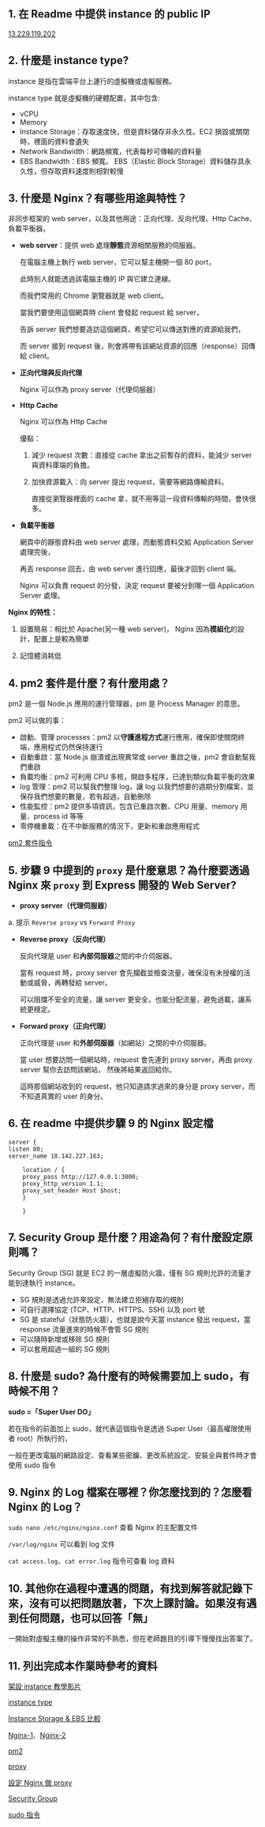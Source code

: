 ## 1. 在 Readme 中提供 instance 的 public IP

   [13.229.119.202 ](http://13.229.119.202)

## 2. 什麼是 instance type?

  instance 是指在雲端平台上運行的虛擬機或虛擬服務。
  
  instance type 就是虛擬機的硬體配置，其中包含:
  
  - vCPU
  - Memory
  - Instance Storage：存取速度快，但是資料儲存非永久性。EC2 損毀或關閉時，裡面的資料會遺失
  - Network Bandwidth：網路頻寬，代表每秒可傳輸的資料量
  - EBS Bandwidth：EBS 頻寬。
    EBS（Elastic Block Storage）資料儲存具永久性，但存取資料速度則相對較慢

## 3. 什麼是 Nginx？有哪些用途與特性？

  非同步框架的 web server，以及其他用途：正向代理、反向代理、Http Cache、負載平衡器。
  
  - **web server**：提供 web 處理**靜態**資源相關服務的伺服器。
  
    在電腦主機上執行 web server，它可以幫主機開一個 80 port，
    
    此時別人就能透過該電腦主機的 IP 與它建立連線。

    而我們常用的 Chrome 瀏覽器就是 web client。
  
    當我們要使用這個網頁時 client 會發起 request 給 server，

    告訴 server 我們想要造訪這個網頁，希望它可以傳送對應的資源給我們，

    而 server 接到 request 後，則會將帶有該網站資源的回應（response）回傳給 client。
    

- **正向代理與反向代理**

  Nginx 可以作為 proxy server（代理伺服器）
  

* **Http Cache**

  Nginx 可以作為 Http Cache

  優點：

  1. 減少 request 次數：直接從 cache 拿出之前暫存的資料，能減少 server 與資料庫端的負擔。
  2. 加快資源載入：向 server 提出 request，需要等網路傳輸資料。

     直接從瀏覽器裡面的 cache 拿，就不用等這一段資料傳輸的時間，會快很多。


* **負載平衡器**
  
  網頁中的靜態資料由 web server 處理，而動態資料交給 Application Server 處理完後，
  
  再丟 response 回去，由 web server 進行回應，最後才回到 client 端。

  Nginx 可以負責 request 的分發，決定 request 要被分到哪一個 Application Server 處理。

**Nginx 的特性：**

   1. 設置簡易：相比於 Apache(另一種 web server)，
      Nginx 因為**模組化**的設計，配置上是較為簡單 
      
   2. 記憶體消耗低

## 4.  pm2 套件是什麼？有什麼用處？

   pm2 是一個 Node.js 應用的運行管理器，pm 是 Process Manager 的意思。

   pm2 可以做的事：

   * 啟動、管理 processes：pm2 以**守護進程方式**運行應用，確保即使關閉終端，應用程式仍然保持運行
   * 自動重啟：當 Node.js 崩潰或出現異常或 server 重啟之後，pm2 會自動幫我們重啟
   * 負載均衡：pm2 可利用 CPU 多核，開啟多程序，已達到類似負載平衡的效果
   * log 管理：pm2 可以幫我們整理 log，讓 log 以我們想要的週期分割檔案，並保存我們想要的數量，若有超過，自動刪除
   * 性能監控：pm2 提供多項資訊，包含已重啟次數、CPU 用量、memory 用量、process id 等等
   * 零停機重載：在不中斷服務的情況下，更新和重啟應用程式

   [pm2 套件指令](https://pm2.keymetrics.io/docs/usage/quick-start/)

## 5.  步驟 9 中提到的 `proxy` 是什麼意思？為什麼要透過 Nginx 來 `proxy` 到 Express 開發的 Web Server?

   - **proxy server（代理伺服器）**

   a. 提示 `Reverse proxy` vs `Forward Proxy`

   - **Reverse proxy（反向代理）**

     反向代理是 user 和**內部伺服器**之間的中介伺服器。

     當有 request 時，proxy server 會先攔截並檢查流量，確保沒有未授權的活動或威脅，再轉發給 server。

     可以阻擋不安全的流量，讓 server 更安全，也能分配流量，避免過載，讓系統更穩定。

   - **Forward proxy（正向代理）**

     正向代理是 user 和**外部伺服器**（如網站）之間的中介伺服器。

     當 user 想要訪問一個網站時，request 會先連到 proxy server，再由 proxy server 幫你去訪問該網站，
     然後將結果返回給你。

      這時那個網站收到的 request，他只知道請求過來的身分是 proxy server，而不知道真實的 user 的身分。

## 6.  在 readme 中提供步驟 9 的 Nginx 設定檔

```
server {
listen 80;
server_name 18.142.227.163;

    location / {
    proxy_pass http://127.0.0.1:3000;
    proxy_http_version 1.1;
    proxy_set_header Host $host;
    }

    }

```

## 7.  Security Group 是什麼？用途為何？有什麼設定原則嗎？

   Security Group (SG) 就是 EC2 的一層虛擬防火牆，僅有 SG 規則允許的流量才能到達執行 instance。

   - SG 規則是透過允許來設定，無法建立拒絕存取的規則
   - 可自行選擇協定 (TCP、HTTP、HTTPS、SSH) 以及 port 號
   - SG 是 stateful（狀態防火牆），也就是說今天當 instance 發出 request，當 response 流量進來的時候不會管 SG 規則
   - 可以隨時新增或移除 SG 規則
   - 可以套用超過一組的 SG 規則

## 8.  什麼是 sudo? 為什麼有的時候需要加上 sudo，有時候不用？

   **sudo =「Super User DO」**
    
   若在指令的前面加上 sudo，就代表這個指令是透過 Super User（最高權限使用者 root）所執行的，
    
   一般在更改電腦的網路設定、查看某些密鑰、更改系統設定、安裝全與套件時才會使用 sudo 指令

## 9.  Nginx 的 Log 檔案在哪裡？你怎麼找到的？怎麼看 Nginx 的 Log？

   `sudo nano /etc/nginx/nginx.conf` 查看 Nginx 的主配置文件

   `/var/log/nginx` 可以看到 log 文件

   `cat access.log`、`cat error.log` 指令可查看 log 資料

## 10. 其他你在過程中遭遇的問題，有找到解答就記錄下來，沒有可以把問題放著，下次上課討論。如果沒有遇到任何問題，也可以回答「無」

   一開始對虛擬主機的操作非常的不熟悉，但在老師題目的引導下慢慢找出答案了。

## 11. 列出完成本作業時參考的資料

[架設 instance 教學影片](https://youtu.be/kOHiDHb38MU?si=nEphFCaqwdPGJMfj)

[instance type](https://ithelp.ithome.com.tw/m/articles/10295411)

[Instance Storage & EBS 比較](https://ithelp.ithome.com.tw/articles/10264261)

[Nginx-1](https://medium.com/starbugs/web-server-nginx-1-cf5188459108)、[Nginx-2](https://kucw.io/blog/nginx/)

[pm2](https://medium.com/learn-or-die/好-pm2-不用嗎-fc7434cc8821)

[proxy](https://aws.amazon.com/compare/the-difference-between-proxy-and-vpn/?nc1=h_ls)

[設定 Nginx 做 proxy](https://medium.com/前端壹兩三事/聊聊關於基本的-nginx-reverse-proxies-and-nodejs-express-web-server-2a1c8e7e7de1)

[Security Group](https://ithelp.ithome.com.tw/articles/10264200)

[sudo 指令](https://yhtechnote.com/linux-sudo/)

